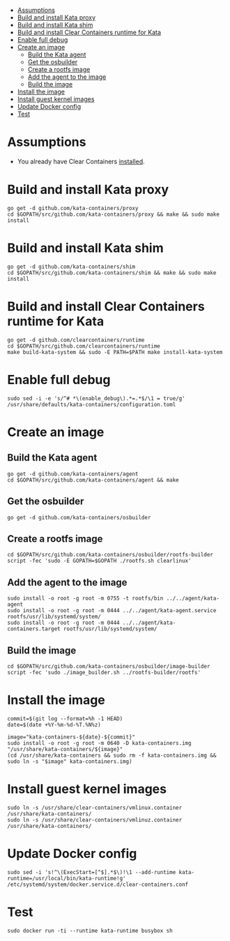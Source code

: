 * [Assumptions](#assumptions)
* [Build and install Kata proxy](#build-and-install-kata-proxy)
* [Build and install Kata shim](#build-and-install-kata-shim)
* [Build and install Clear Containers runtime for Kata](#build-and-install-clear-containers-runtime-for-kata)
* [Enable full debug](#enable-full-debug)
* [Create an image](#create-an-image)
    * [Build the Kata agent](#build-the-kata-agent)
    * [Get the osbuilder](#get-the-osbuilder)
    * [Create a rootfs image](#create-a-rootfs-image)
    * [Add the agent to the image](#add-the-agent-to-the-image)
    * [Build the image](#build-the-image)
* [Install the image](#install-the-image)
* [Install guest kernel images](#install-guest-kernel-images)
* [Update Docker config](#update-docker-config)
* [Test](#test)

# Assumptions

- You already have Clear Containers [installed](https://github.com/clearcontainers/runtime/wiki/Installation).

# Build and install Kata proxy

```
go get -d github.com/kata-containers/proxy
cd $GOPATH/src/github.com/kata-containers/proxy && make && sudo make install
```

# Build and install Kata shim

```
go get -d github.com/kata-containers/shim
cd $GOPATH/src/github.com/kata-containers/shim && make && sudo make install
```

# Build and install Clear Containers runtime for Kata

```
go get -d github.com/clearcontainers/runtime
cd $GOPATH/src/github.com/clearcontainers/runtime
make build-kata-system && sudo -E PATH=$PATH make install-kata-system
```

# Enable full debug

```
sudo sed -i -e 's/^# *\(enable_debug\).*=.*$/\1 = true/g' /usr/share/defaults/kata-containers/configuration.toml
```

# Create an image

## Build the Kata agent

```
go get -d github.com/kata-containers/agent
cd $GOPATH/src/github.com/kata-containers/agent && make
```

## Get the osbuilder

```
go get -d github.com/kata-containers/osbuilder
```

## Create a rootfs image

```
cd $GOPATH/src/github.com/kata-containers/osbuilder/rootfs-builder
script -fec 'sudo -E GOPATH=$GOPATH ./rootfs.sh clearlinux'
```

## Add the agent to the image

```
sudo install -o root -g root -m 0755 -t rootfs/bin ../../agent/kata-agent
sudo install -o root -g root -m 0444 ../../agent/kata-agent.service rootfs/usr/lib/systemd/system/
sudo install -o root -g root -m 0444 ../../agent/kata-containers.target rootfs/usr/lib/systemd/system/
```

## Build the image

```
cd $GOPATH/src/github.com/kata-containers/osbuilder/image-builder
script -fec 'sudo ./image_builder.sh ../rootfs-builder/rootfs'
```

# Install the image

```
commit=$(git log --format=%h -1 HEAD)
date=$(date +%Y-%m-%d-%T.%N%z)

image="kata-containers-${date}-${commit}"
sudo install -o root -g root -m 0640 -D kata-containers.img "/usr/share/kata-containers/${image}"
(cd /usr/share/kata-containers && sudo rm -f kata-containers.img && sudo ln -s "$image" kata-containers.img)
```

# Install guest kernel images

```
sudo ln -s /usr/share/clear-containers/vmlinux.container /usr/share/kata-containers/
sudo ln -s /usr/share/clear-containers/vmlinuz.container /usr/share/kata-containers/
```

# Update Docker config

```
sudo sed -i 's!^\(ExecStart=[^$].*$\)!\1 --add-runtime kata-runtime=/usr/local/bin/kata-runtime!g' /etc/systemd/system/docker.service.d/clear-containers.conf
```

# Test

```
sudo docker run -ti --runtime kata-runtime busybox sh
```